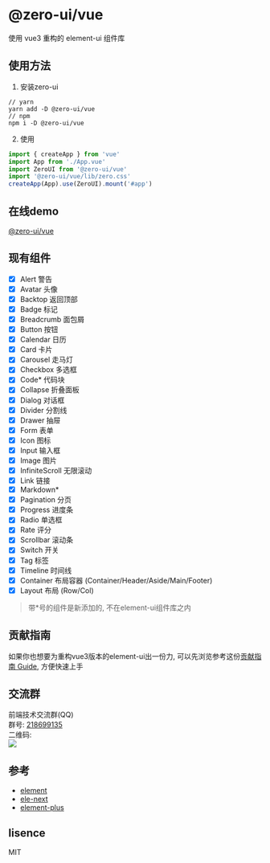 # @zero-ui/vue
使用 vue3 重构的 element-ui 组件库

## 使用方法
1. 安装zero-ui
```
// yarn
yarn add -D @zero-ui/vue
// npm
npm i -D @zero-ui/vue
```
2. 使用
``` javascript
import { createApp } from 'vue'
import App from './App.vue'
import ZeroUI from '@zero-ui/vue'
import '@zero-ui/vue/lib/zero.css'
createApp(App).use(ZeroUI).mount('#app')
```

## 在线demo
[@zero-ui/vue](https://kscript.github.io/zero/)

## 现有组件
- [x] Alert 警告  
- [x] Avatar 头像  
- [x] Backtop 返回顶部  
- [x] Badge 标记  
- [x] Breadcrumb 面包屑  
- [x] Button 按钮  
- [x] Calendar 日历  
- [x] Card 卡片  
- [x] Carousel 走马灯  
- [x] Checkbox 多选框  
- [x] Code* 代码块  
- [x] Collapse 折叠面板  
- [x] Dialog 对话框  
- [x] Divider 分割线  
- [x] Drawer 抽屉  
- [x] Form 表单  
- [x] Icon 图标  
- [x] Input 输入框  
- [x] Image 图片  
- [x] InfiniteScroll 无限滚动  
- [x] Link 链接  
- [x] Markdown*  
- [x] Pagination 分页  
- [x] Progress 进度条  
- [x] Radio 单选框  
- [x] Rate 评分  
- [x] Scrollbar 滚动条  
- [x] Switch 开关  
- [x] Tag 标签  
- [x] Timeline 时间线  
- [x] Container 布局容器 (Container/Header/Aside/Main/Footer)
- [x] Layout 布局 (Row/Col)

> 带*号的组件是新添加的, 不在element-ui组件库之内

## 贡献指南
如果你也想要为重构vue3版本的element-ui出一份力, 可以先浏览参考这份[贡献指南 Guide](./Guide.md), 方便快速上手

## 交流群
前端技术交流群(QQ)  
群号: [218699135](https://qm.qq.com/cgi-bin/qm/qr?k=dny0rBikAgLvvYwzKT8IOBzq70KvwEMs&jump_from=webapi)  
二维码:  
![](https://qun.qq.com/qrcode/index?data=https%3A%2F%2Fqm.qq.com%2Fcgi-bin%2Fqm%2Fqr%3Fk%3Ddny0rBikAgLvvYwzKT8IOBzq70KvwEMs%26jump_from%3Dwebapi%26qr%3D1)  

## 参考 
- [element](https://github.com/ElemeFE/element)  
- [ele-next](https://github.com/a631807682/ele-next)
- [element-plus](https://github.com/element-plus/element-plus)

## lisence
MIT